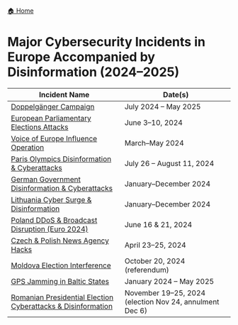 <a href="{{ '/' | relative_url }}" class="home-button">🏠 Home</a>

# Major Cybersecurity Incidents in Europe Accompanied by Disinformation (2024–2025)

| Incident Name | Date(s) |
|---------------|---------|
| [Doppelgänger Campaign](doppelganger_campaign.md) | July 2024 – May 2025 |
| [European Parliamentary Elections Attacks](eu_elections_2024.md) | June 3–10, 2024 |
| [Voice of Europe Influence Operation](voice_of_europe_2024.md) | March–May 2024 |
| [Paris Olympics Disinformation & Cyberattacks](paris_olympics_2024.md) | July 26 – August 11, 2024 |
| [German Government Disinformation & Cyberattacks](german_govt_2024.md) | January–December 2024 |
| [Lithuania Cyber Surge & Disinformation](lithuania_2024.md) | January–December 2024 |
| [Poland DDoS & Broadcast Disruption (Euro 2024)](poland_euro2024.md) | June 16 & 21, 2024 |
| [Czech & Polish News Agency Hacks](cz_pl_news_hacks_2024.md) | April 23–25, 2024 |
| [Moldova Election Interference](moldova_election_2024.md) | October 20, 2024 (referendum) |
| [GPS Jamming in Baltic States](baltic_gps_jamming_2024.md) | January 2024 – May 2025 |
| [Romanian Presidential Election Cyberattacks & Disinformation](romanian_election_2024.md) | November 19–25, 2024 (election Nov 24, annulment Dec 6) |
